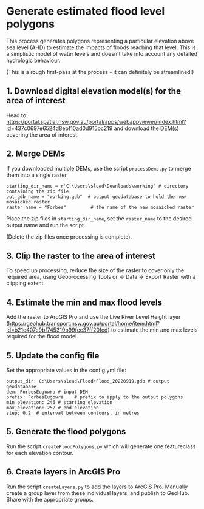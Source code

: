 # Generate estimated flood level polygons

This process generates polygons representing a particular elevation above sea level (AHD) to estimate the impacts of floods reaching that level. This is a simplistic model of water levels and doesn't take into account any detailed hydrologic behaviour.

(This is a rough first-pass at the process - it can definitely be streamlined!)

## 1. Download digital elevation model(s) for the area of interest

Head to https://portal.spatial.nsw.gov.au/portal/apps/webappviewer/index.html?id=437c0697e6524d8ebf10ad0d915bc219 and download the DEM(s) covering the area of interest.

## 2. Merge DEMs

If you downloaded multiple DEMs, use the script `processDems.py` to merge them into a single raster.

```
starting_dir_name = r'C:\Users\slead\Downloads\working' # directory containing the zip file
out_gdb_name = "working.gdb"  # output geodatabase to hold the new mosaicked raster
raster_name = "Forbes"         # the name of the new mosaicked raster
```

Place the zip files in `starting_dir_name`, set the `raster_name` to the desired output name and run the script.

(Delete the zip files once processing is complete).

## 3. Clip the raster to the area of interest

To speed up processing, reduce the size of the raster to cover only the required area, using Geoprocessing Tools or -> Data -> Export Raster with a clipping extent.

## 4. Estimate the min and max flood levels

Add the raster to ArcGIS Pro and use the Live River Level Height layer (https://geohub.transport.nsw.gov.au/portal/home/item.html?id=b21e407c9bf745319b99fec37ff20fcd) to estimate the min and max levels required for the flood model.

## 5. Update the config file

Set the appropriate values in the config.yml file:

```
output_dir: C:\Users\slead\Flood\Flood_20220919.gdb # output geodatabase
dem: ForbesEugowra # input DEM
prefix: ForbesEugowra    # prefix to apply to the output polygons
min_elevation: 246 # starting elevation
max_elevation: 252 # end elevation
step: 0.2  # interval between contours, in metres
```

## 5. Generate the flood polygons

Run the script `createFloodPolygons.py` which will generate one featureclass for each elevation contour.

## 6. Create layers in ArcGIS Pro

Run the script `createLayers.py` to add the layers to ArcGIS Pro. Manually create a group layer from these individual layers, and publish to GeoHub. Share with the appropriate groups.